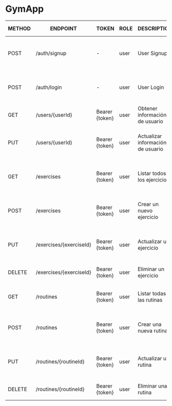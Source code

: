 # GymApp

| METHOD | ENDPOINT                | TOKEN          | ROLE    | DESCRIPTION                  | POST PARAMS                               | RETURNS                                     |
|--------|-------------------------|----------------|---------|------------------------------|-------------------------------------------|---------------------------------------------|
| POST   | /auth/signup            | -              | user    | User Signup                  | name, email, password                     | { message: string, result: token }          |
| POST   | /auth/login             | -              | user    | User Login                   | email, password                           | { message: string, result: token }          |
| GET    | /users/{userId}         | Bearer {token} | user    | Obtener información de usuario | -                                         | { user: object }                            |
| PUT    | /users/{userId}         | Bearer {token} | user    | Actualizar información de usuario | username, email, bio                      | { message: string, user: object }           |
| GET    | /exercises              | Bearer {token} | user    | Listar todos los ejercicios  | -                                         | { exercises: [array of exercises] }         |
| POST   | /exercises              | Bearer {token} | user    | Crear un nuevo ejercicio     | name, description, category, difficulty   | { message: string, exercise: object }       |
| PUT    | /exercises/{exerciseId} | Bearer {token} | user    | Actualizar un ejercicio      | name, description, category, difficulty   | { message: string, exercise: object }       |
| DELETE | /exercises/{exerciseId} | Bearer {token} | user    | Eliminar un ejercicio        | -                                         | { message: string }                         |
| GET    | /routines               | Bearer {token} | user    | Listar todas las rutinas     | -                                         | { routines: [array of routines] }           |
| POST   | /routines               | Bearer {token} | user    | Crear una nueva rutina       | name, description, exercises (array)      | { message: string, routine: object }        |
| PUT    | /routines/{routineId}   | Bearer {token} | user    | Actualizar una rutina        | name, description, exercises (array)      | { message: string, routine: object }        |
| DELETE | /routines/{routineId}   | Bearer {token} | user    | Eliminar una rutina          | -                                         | { message: string }                         |
